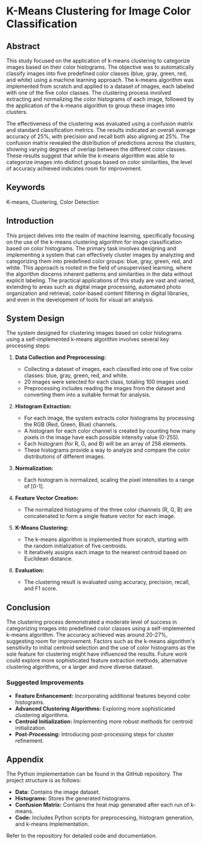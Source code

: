 # K-Means Clustering for Image Color Classification

## Abstract
This study focused on the application of k-means clustering to categorize images based on their color histograms. The objective was to automatically classify images into five predefined color classes (blue, gray, green, red, and white) using a machine learning approach. The k-means algorithm was implemented from scratch and applied to a dataset of images, each labeled with one of the five color classes. The clustering process involved extracting and normalizing the color histograms of each image, followed by the application of the k-means algorithm to group these images into clusters.

The effectiveness of the clustering was evaluated using a confusion matrix and standard classification metrics. The results indicated an overall average accuracy of 25%, with precision and recall both also aligning at 25%. The confusion matrix revealed the distribution of predictions across the clusters, showing varying degrees of overlap between the different color classes. These results suggest that while the k-means algorithm was able to categorize images into distinct groups based on color similarities, the level of accuracy achieved indicates room for improvement.

## Keywords
K-means, Clustering, Color Detection

## Introduction
This project delves into the realm of machine learning, specifically focusing on the use of the k-means clustering algorithm for image classification based on color histograms. The primary task involves designing and implementing a system that can effectively cluster images by analyzing and categorizing them into predefined color groups: blue, gray, green, red, and white. This approach is rooted in the field of unsupervised learning, where the algorithm discerns inherent patterns and similarities in the data without explicit labeling. The practical applications of this study are vast and varied, extending to areas such as digital image processing, automated photo organization and retrieval, color-based content filtering in digital libraries, and even in the development of tools for visual art analysis.

## System Design
The system designed for clustering images based on color histograms using a self-implemented k-means algorithm involves several key processing steps:

1. **Data Collection and Preprocessing:**
   - Collecting a dataset of images, each classified into one of five color classes: blue, gray, green, red, and white.
   - 20 images were selected for each class, totaling 100 images used.
   - Preprocessing includes reading the images from the dataset and converting them into a suitable format for analysis.

2. **Histogram Extraction:**
   - For each image, the system extracts color histograms by processing the RGB (Red, Green, Blue) channels.
   - A histogram for each color channel is created by counting how many pixels in the image have each possible intensity value (0-255).
   - Each histogram (for R, G, and B) will be an array of 256 elements.
   - These histograms provide a way to analyze and compare the color distributions of different images.

3. **Normalization:**
   - Each histogram is normalized, scaling the pixel intensities to a range of [0-1].

4. **Feature Vector Creation:**
   - The normalized histograms of the three color channels (R, G, B) are concatenated to form a single feature vector for each image.

5. **K-Means Clustering:**
   - The k-means algorithm is implemented from scratch, starting with the random initialization of five centroids.
   - It iteratively assigns each image to the nearest centroid based on Euclidean distance.

6. **Evaluation:**
   - The clustering result is evaluated using accuracy, precision, recall, and F1 score.

## Conclusion
The clustering process demonstrated a moderate level of success in categorizing images into predefined color classes using a self-implemented k-means algorithm. The accuracy achieved was around 20-27%, suggesting room for improvement. Factors such as the k-means algorithm's sensitivity to initial centroid selection and the use of color histograms as the sole feature for clustering might have influenced the results. Future work could explore more sophisticated feature extraction methods, alternative clustering algorithms, or a larger and more diverse dataset.

### Suggested Improvements
- **Feature Enhancement:** Incorporating additional features beyond color histograms.
- **Advanced Clustering Algorithms:** Exploring more sophisticated clustering algorithms.
- **Centroid Initialization:** Implementing more robust methods for centroid initialization.
- **Post-Processing:** Introducing post-processing steps for cluster refinement.

## Appendix
The Python implementation can be found in the GitHub repository. The project structure is as follows:

- **Data:** Contains the image dataset.
- **Histograms:** Stores the generated histograms.
- **Confusion Matrix:** Contains the heat map generated after each run of k-means.
- **Code:** Includes Python scripts for preprocessing, histogram generation, and k-means implementation.

Refer to the repository for detailed code and documentation.
